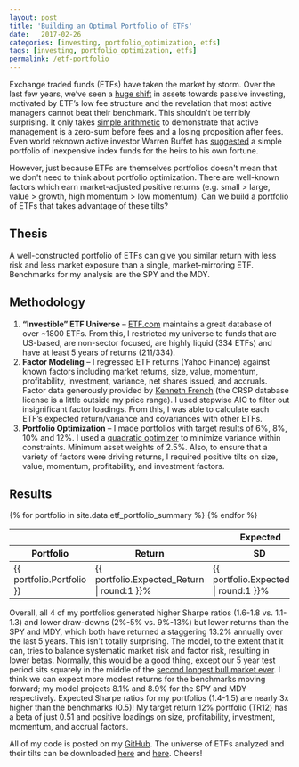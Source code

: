```yaml
---
layout: post
title: 'Building an Optimal Portfolio of ETFs'
date:   2017-02-26
categories: [investing, portfolio_optimization, etfs]
tags: [investing, portfolio_optimization, etfs]
permalink: /etf-portfolio
---
```


Exchange traded funds (ETFs) have taken the market by storm.  Over the last few years, we’ve seen a [huge shift](http://www.icifactbook.org/ch3/16_fb_ch3) in assets towards passive investing, motivated by ETF’s low fee structure and the revelation that most active managers cannot beat their benchmark.  This shouldn't be terribly surprising.  It only takes [simple arithmetic](https://web.stanford.edu/~wfsharpe/art/active/active.htm) to demonstrate that active management is a zero-sum before fees and a losing proposition after fees. Even world reknown active investor Warren Buffet has [suggested](http://www.berkshirehathaway.com/letters/2013ltr.pdf) a simple portfolio of inexpensive index funds for the heirs to his own fortune.

However, just because ETFs are themselves portfolios doesn't mean that we don't need to think about portfolio optimization.  There are well-known factors which earn market-adjusted positive returns (e.g. small > large, value > growth, high momentum > low momentum).  Can we build a portfolio of ETFs that takes advantage of these tilts?

## Thesis

A well-constructed portfolio of ETFs can give you similar return with less risk and less market exposure than a single, market-mirroring ETF.  Benchmarks for my analysis are the SPY and the MDY.

## Methodology

1. **“Investible” ETF Universe** – [ETF.com](http://www.etf.com/) maintains a great database of over ~1800 ETFs.  From this, I restricted my universe to funds that are US-based, are non-sector focused, are highly liquid (334 ETFs) and have at least 5 years of returns (211/334).
2. **Factor Modeling** – I regressed ETF returns (Yahoo Finance) against known factors including market returns, size, value, momentum, profitability, investment, variance, net shares issued, and accruals.  Factor data generously provided by [Kenneth French](http://mba.tuck.dartmouth.edu/pages/faculty/ken.french/data_library.html) (the CRSP database license is a little outside my price range). I used stepwise AIC to filter out insignificant factor loadings.  From this, I was able to calculate each ETF’s expected return/variance and covariances with other ETFs.
3. **Portfolio Optimization** – I made portfolios with target results of 6%, 8%, 10% and 12%.  I used a [quadratic optimizer](https://en.wikipedia.org/wiki/Quadratic_programming) to minimize variance within constraints.  Minimum asset weights of 2.5%.  Also, to ensure that a variety of factors were driving returns, I required positive tilts on size, value, momentum, profitability, and investment factors.

## Results

<table class="pretty">
  <thead>
    <tr><th></th><th colspan="3">Expected</th><th colspan="4">Actual (Last 5 Years)</th></tr>
    <tr><th>Portfolio</th><th>Return</th><th>SD</th><th>Sharpe</th><th>Return</th><th>SD</th><th>Sharpe</th><th>Max Draw Down</th></tr>
  </thead>
  <tbody>
  {% for portfolio in site.data.etf_portfolio_summary %}
    <tr>
      <td>{{ portfolio.Portfolio }}</td>
      <td>{{ portfolio.Expected_Return | round:1 }}%</td>
      <td>{{ portfolio.Expected_SD | round:1 }}%</td>
      <td>{{ portfolio.Expected_Sharpe | round:1 }}</td>
      <td>{{ portfolio.Actual_Return | round:1 }}%</td>
      <td>{{ portfolio.Actual_SD | round:1 }}%</td>
      <td>{{ portfolio.Actual_Sharpe | round:1 }}</td>
      <td>{{ portfolio.Max_Draw_Down | round:1 }}%</td>
    </tr>
  {% endfor %}
  </tbody>
</table>

Overall, all 4 of my portfolios generated higher Sharpe ratios (1.6-1.8 vs. 1.1-1.3) and lower draw-downs (2%-5% vs. 9%-13%) but lower returns than the SPY and MDY, which both have returned a staggering 13.2% annually over the last 5 years.  This isn't totally surprising.  The model, to the extent that it can, tries to balance systematic market risk and factor risk, resulting in lower betas.  Normally, this would be a good thing, except our 5 year test period sits squarely in the middle of the [second longest bull market ever](http://seekingalpha.com/article/3987722-2nd-longest-bull-market-history).  I think we can expect more modest returns for the benchmarks moving forward; my model projects 8.1% and 8.9% for the SPY and MDY respectively.  Expected Sharpe ratios for my portfolios (1.4-1.5) are nearly 3x higher than the benchmarks (0.5)!  My target return 12% portfolio (TR12) has a beta of just 0.51 and positive loadings on size, profitability, investment, momentum, and accrual factors.  

All of my code is posted on my [GitHub](https://github.com/donaldrauscher/etf-portfolio).  The universe of ETFs analyzed and their tilts can be downloaded <a href="assets/data/etf_portfolio/etf_db.csv" target="_blank">here</a> and <a href="assets/data/etf_portfolio/etf_tilts.csv" target="_blank">here</a>.  Cheers!

<div id="risk_vs_return" style="width: 800; height: 500;"></div>
<script>

  Plotly.d3.csv("assets/data/etf_portfolio/viz1_1.csv", function(data1){
    Plotly.d3.csv("assets/data/etf_portfolio/viz1_2.csv", function(data2){

      // pull data from CSVs into arrays
      var x = [], y = [], size = [], opacity = [], label = [], color = [];
      data1.forEach(function(d){
        x.push( parseFloat(d.X) );
        y.push( parseFloat(d.Y) );
        size.push( parseFloat(d.Size) );
        opacity.push( parseFloat(d.Opacity) );
        label.push( d.Label );
        color.push( parseFloat(d.Color) );
      });

      var x2 = [], y2 = [], label2 = [], color2 = [];
      data2.forEach(function(d){
        x2.push( parseFloat(d.X) );
        y2.push( parseFloat(d.Y) );
        label2.push( d.Label );
        color2.push( parseFloat(d.Color) );
      });

      // create lines for different sharpe ratios
      var max_x = Math.max.apply(Math, x), max_y = Math.max.apply(Math, y);
      sharpe1 = [(2*max_x>max_y)?max_y/2:max_x,(2*max_x>max_y)?max_y:2*max_x];
      sharpe2 = [(1*max_x>max_y)?max_y/1:max_x,(1*max_x>max_y)?max_y:1*max_x];
      sharpe3 = [(0.5*max_x>max_y)?max_y/0.5:max_x,(0.5*max_x>max_y)?max_y:0.5*max_x];

      // my colorscale
      mycolors = [[0, 'rgb(255,51,51)'], [0.25, 'rgb(255,51,51)'], [0.5, 'rgb(255,215,0)'], [1, 'rgb(0,153,76)']]

      var trace1 = {
        name: 'ETFs',
        x: x, y: y, text: label, mode: 'markers',
        marker: {
          color: color, cmin: 0, cmax: 2, colorscale: mycolors,
          size: size, opacity: opacity
        }
      };
      var trace2 = {
        name: 'ETF Portfolios',
        x: x2, y: y2, text: label2, mode: 'lines+markers',
        marker: {
          color: color2, cmin: 0, cmax: 2, colorscale: mycolors,
          symbol: 'star', size: 10
        },
        line: {
          color: 'lightgrey', dash: 'dot'
        }
      };
      var trace3 = {name: 'Sharpe=2', x: [0, sharpe1[0]], y: [0, sharpe1[1]], mode: 'lines', line: { color: mycolors[3][1], dash: 'dot' } };
      var trace4 = {name: 'Sharpe=1', x: [0, sharpe2[0]], y: [0, sharpe2[1]], mode: 'lines', line: { color: mycolors[2][1], dash: 'dot' } };
      var trace5 = {name: 'Sharpe=0.5', x: [0, sharpe3[0]], y: [0, sharpe3[1]], mode: 'lines', line: { color: mycolors[1][1], dash: 'dot' } };

      var traces = [trace1, trace2, trace3, trace4, trace5];

      var layout = {
        title: 'Risk vs. Return',
        xaxis: {title: 'Return Standard Deviation (%)'}, yaxis: {title: 'Expected Return (%)'},
        showlegend: true, height: 500, width: 800
      };

      Plotly.newPlot('risk_vs_return', traces, layout);
    });
  });
</script>

<div id="cumulative_returns" style="width: 800; height: 500;"></div>
<script>
  Plotly.d3.csv("assets/data/etf_portfolio/viz2.csv", function(data){

    // organize by column (d3.csv reads in as array of rows)
    data2 = {}
    columns = Object.keys(data[0]);
    columns.forEach(function(x){ data2[x] = []; });
    data.forEach(function(row){
      for (var x in row){
        data2[x].push(row[x]);
      }
    });

    // make the plot
    var traces = []
    for (var ticker in data2){
      if (ticker == 'Month'){
        continue;
      }
      var trace = {name: ticker, x: data2['Month'], y: data2[ticker], mode: 'lines'};
      traces.push(trace);
    }

    var layout = {
      title: 'Cumulative Returns',
      xaxis: {title: 'Month'}, yaxis: {title: 'Cumulative Return', hoverformat: '.2f'},
      showlegend: true, height: 500, width: 800
    };

    Plotly.newPlot('cumulative_returns', traces, layout);
  });
</script>

<div id="weights" style="width: 800; height: 350;"></div>
<script>
  Plotly.d3.csv("assets/data/etf_portfolio/viz3.csv", function(data){

    // organize by column (d3.csv reads in as array of rows)
    data2 = {};
    columns = Object.keys(data[0]);
    columns.forEach(function(x){ data2[x] = []; });
    data.forEach(function(row){
      for (var x in row){
        data2[x].push(row[x]);
      }
    });

    // make the plot
    var i=0, traces = [], annotations = [];
    for (var portfolio in data2){
      if (portfolio == 'Ticker'){
        continue;
      }

      i++;
      xdomain = [(i-1)/(columns.length-1)+0.01, i/(columns.length-1)-0.01];
      xdomainmid = (xdomain[0]+xdomain[1])/2;

      // make trace
      text = [];
      var trace = {
        name: portfolio, values: data2[portfolio], labels: data2.Ticker, domain: {x: xdomain},
        hoverinfo: 'label+percent', textposition: 'inside', hole: .4, type: 'pie'
      };
      traces.push(trace);

      // make annotation
      var annotation = {
        font: {size: 16}, showarrow: false, xanchor: 'center', text: portfolio,
        x: xdomainmid, y: 0.5
      };
      annotations.push(annotation);
    }

    var layout = {
      title: 'Portfolio Weights', annotations: annotations,
      showlegend: false, height: 350, width: 800
    };

    Plotly.newPlot('weights', traces, layout);
  });
</script>

<div id="tilts" style="width: 800; height: 500;"></div>
<script>
  Plotly.d3.csv("assets/data/etf_portfolio/viz4.csv", function(data){

    // make trace for each row
    var traces = []
    data.forEach(function(d){
      ticker = d.Ticker;
      delete d.Ticker;
      variables = Object.keys(d);
      values = Object.values(d);
      var trace = {name: ticker, x: variables, y: values, mode: 'lines+markers'};
      traces.push(trace);
    });

    var layout = {
      title: 'Factor Tilts',
      yaxis: {title: 'Coefficient', hoverformat: '.2f'},
      showlegend: true, height: 500, width: 800
    };

    Plotly.newPlot('tilts', traces, layout);
  });
</script>
